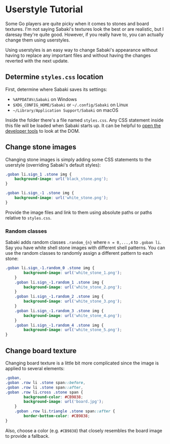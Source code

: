 # Userstyle Tutorial

Some Go players are quite picky when it comes to stones and board textures. I'm not saying Sabaki's textures look the best or are realistic, but I daresay they're quite good. However, if you really have to, you can actually change them using userstyles.

Using userstyles is an easy way to change Sabaki's appearance without having to replace any important files and without having the changes reverted with the next update.

## Determine `styles.css` location

First, determine where Sabaki saves its settings:

* `%APPDATA%\Sabaki` on Windows
* `$XDG_CONFIG_HOME/Sabaki` or `~/.config/Sabaki` on Linux
* `~/Library/Application Support/Sabaki` on macOS

Inside the folder there's a file named `styles.css`. Any CSS statement inside this file will be loaded when Sabaki starts up. It can be helpful to [open the developer tools](debugging.md) to look at the DOM.

## Change stone images

Changing stone images is simply adding some CSS statements to the userstyle (overriding Sabaki's default styles):

~~~css
.goban li.sign_1 .stone img {
    background-image: url('black_stone.png');
}

.goban li.sign_-1 .stone img {
    background-image: url('white_stone.png');
}
~~~

Provide the image files and link to them using absolute paths or paths relative to `styles.css`.

### Random classes

Sabaki adds random classes `.random_{n}` where `n = 0,...,4` to `.goban li`. Say you have white shell stone images with different shell patterns. You can use the random classes to randomly assign a different pattern to each stone:

~~~css
.goban li.sign_-1.random_0 .stone img {
        background-image: url('white_stone_1.png');
    }
    .goban li.sign_-1.random_1 .stone img {
        background-image: url('white_stone_2.png');
    }
    .goban li.sign_-1.random_2 .stone img {
        background-image: url('white_stone_3.png');
    }
    .goban li.sign_-1.random_3 .stone img {
        background-image: url('white_stone_4.png');
    }
    .goban li.sign_-1.random_4 .stone img {
        background-image: url('white_stone_5.png');
}
~~~

## Change board texture

Changing board texture is a little bit more complicated since the image is applied to several elements:

~~~css
.goban,
.goban .row li .stone span::before,
.goban .row li .stone span::after,
.goban .row li.cross .stone span {
        background-color: #CB9838;
        background-image: url('board.jpg');
    }
    .goban .row li.triangle .stone span::after {
        border-bottom-color: #CB9838;
}
~~~

Also, choose a color (e.g. `#CB9838`) that closely resembles the board image to provide a fallback.
